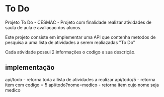 # To Do
Projeto To Do - CESMAC - 
Projeto com finalidade realizar atividades de saula de aula e avaliacao dos alunos.

Este projeto consiste em implementar uma API que contenha metodos de pesquisa a uma lista de atividades a serem realiazadas "To Do"

Cada atividade possui 2 informações o codigo e sua descrição.

## implementação
api/todo - retorna toda a lista de atividades a realizar
api/todo/5 - retorna item com codigo = 5
api/todo?nome=medico - retorna item cujo nome seja medico
